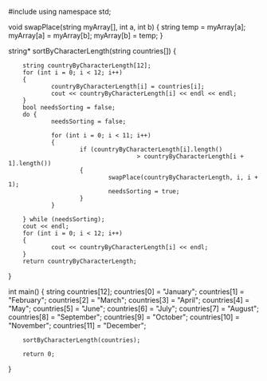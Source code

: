 #include <iostream>
using namespace std;
 
void swapPlace(string myArray[], int a, int b)
{
        string temp = myArray[a];
        myArray[a] = myArray[b];
        myArray[b] = temp;
}
 
string* sortByCharacterLength(string countries[])
{
 
        string countryByCharacterLength[12];
        for (int i = 0; i < 12; i++)
        {
                countryByCharacterLength[i] = countries[i];
                cout << countryByCharacterLength[i] << endl << endl;
        }
        bool needsSorting = false;
        do {
                needsSorting = false;
 
                for (int i = 0; i < 11; i++)
                {
                        if (countryByCharacterLength[i].length()
                                        > countryByCharacterLength[i + 1].length())
                        {
                                swapPlace(countryByCharacterLength, i, i + 1);
                                needsSorting = true;
                        }
                }
 
        } while (needsSorting);
        cout << endl;
        for (int i = 0; i < 12; i++)
        {
                cout << countryByCharacterLength[i] << endl;
        }
        return countryByCharacterLength;
}
 
int main() {
        string countries[12];
        countries[0] = "January";
        countries[1] = "February";
        countries[2] = "March";
        countries[3] = "April";
        countries[4] = "May";
        countries[5] = "June";
        countries[6] = "July";
        countries[7] = "August";
        countries[8] = "September";
        countries[9] = "October";
        countries[10] = "November";
        countries[11] = "December";
 
        sortByCharacterLength(countries);
 
        return 0;
}
